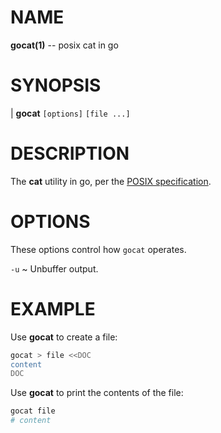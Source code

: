 NAME
====

**gocat(1)** -- posix cat in go

SYNOPSIS
========

| **gocat** `[options]` `[file ...]`

DESCRIPTION
===========

The **cat** utility in go, per the [POSIX specification](http://pubs.opengroup.org/onlinepubs/000095399/utilities/cat.html).

OPTIONS
=======

These options control how `gocat` operates.

`-u`
  ~ Unbuffer output.

EXAMPLE
========

Use **gocat** to create a file:

```sh
gocat > file <<DOC
content
DOC
```

Use **gocat** to print the contents of the file:

```sh
gocat file
# content
```
